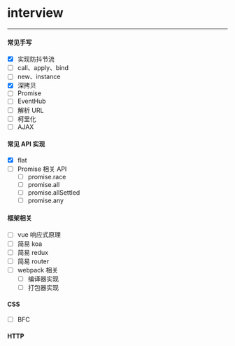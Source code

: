 # interview

---

#### 常见手写

-   [x] 实现防抖节流
-   [ ] call、apply、bind
-   [ ] new、instance
-   [x] 深拷贝
-   [ ] Promise
-   [ ] EventHub
-   [ ] 解析 URL
-   [ ] 柯里化
-   [ ] AJAX

#### 常见 API 实现

-   [x] flat
-   [ ] Promise 相关 API
    -   [ ] promise.race
    -   [ ] promise.all
    -   [ ] promise.allSettled
    -   [ ] promise.any

#### 框架相关

-   [ ] vue 响应式原理
-   [ ] 简易 koa
-   [ ] 简易 redux
-   [ ] 简易 router
-   [ ] webpack 相关
    -   [ ] 编译器实现
    -   [ ] 打包器实现

#### CSS

-   [ ] BFC

#### HTTP
